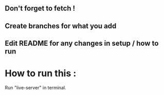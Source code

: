 ## Don't forget to fetch ! 
## Create branches for what you add
## Edit README for any changes in setup / how to run

# How to run this : 
Run "live-server" in terminal.